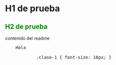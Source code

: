 <h1>H1 de prueba</h1>
<h2 style="color: green;">H2 de prueba</h2>
<p>contenido del readme</p>
<pre>
	Hola
		<span>
			.clase-1 { font-size: 16px; }
		</span>
</pre>
